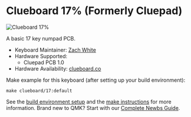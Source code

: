 # Clueboard 17% (Formerly Cluepad)

![Clueboard 17%](https://static1.squarespace.com/static/55c13bdee4b099be5dcb82eb/5842fbdce3df28eae5ec557e/5844fb2cb8a79bbdfd63bad1/1498501250178/IMGP3931.jpg?format=750w)

A basic 17 key numpad PCB.

* Keyboard Maintainer: [Zach White](https://github.com/skullydazed)
* Hardware Supported:
  * Cluepad PCB 1.0
* Hardware Availability: [clueboard.co](https://clueboard.co/)

Make example for this keyboard (after setting up your build environment):

    make clueboard/17:default

See the [build environment setup](https://docs.qmk.fm/#/getting_started_build_tools) and the [make instructions](https://docs.qmk.fm/#/getting_started_make_guide) for more information. Brand new to QMK? Start with our [Complete Newbs Guide](https://docs.qmk.fm/#/newbs).
